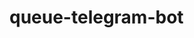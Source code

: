 # queue-telegram-bot

<!-- https://docs.google.com/document/d/1IRDkZ1_x7HtzHj8-TqcKiel5vHTuCX1spIWOSR8Ne4k/edit

commands:
✅ add_teacher - vika
✅ add_subject - vika
✅ delete_teacher - vika
✅ delete_subject - vika

✅ create_queueu - vitalik
✅ clear_queue - vitalik
✅ delete_queue - vitalik
sign_up (optional poz arg) - vitalik
✅ sign_out - vitalik

✅ show_needed_queue - dima
✅ start_queue - dima
show_current_student(nearest_future) - dima
next (queue to next student) - dima

✅ all_teachers - dima
✅ all_subjects - dima
✅ all_students - dima


start, help, end, menu-->
